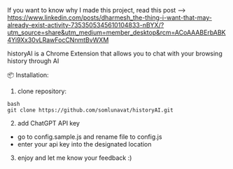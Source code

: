If you want to know why I made this project, read this post --> https://www.linkedin.com/posts/dharmesh_the-thing-i-want-that-may-already-exist-activity-7353505345610104833-nBYX/?utm_source=share&utm_medium=member_desktop&rcm=ACoAAABErbABK4Yi9Xx30vLRawFocCNnmtBvWXM


historyAI is a Chrome Extension that allows you to chat with your browsing history through AI

📦 Installation:

1. clone repository:
```
bash
git clone https://github.com/somlunavat/historyAI.git
```

2. add ChatGPT API key
 - go to config.sample.js and rename file to config.js
 - enter your api key into the designated location
   

3. enjoy and let me know your feedback :)

